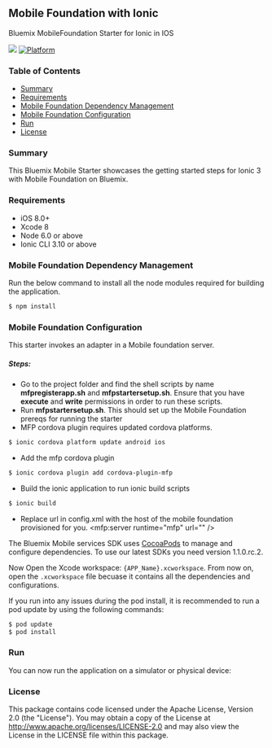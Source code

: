 

## Mobile Foundation with Ionic
Bluemix MobileFoundation Starter for Ionic in IOS

[![](https://img.shields.io/badge/bluemix-powered-blue.svg)](https://bluemix.net)
[![Platform](https://img.shields.io/badge/platform-ios_swift-lightgrey.svg?style=flat)](https://developer.apple.com/swift/)

### Table of Contents
* [Summary](#summary)
* [Requirements](#requirements)
* [Mobile Foundation Dependency Management](#mfpdependencymanagement)
* [Mobile Foundation Configuration](#mfpconfiguration)
* [Run](#run)
* [License](#license)

### Summary
This Bluemix Mobile Starter showcases the getting started steps for Ionic 3 with Mobile Foundation on Bluemix.

### Requirements
* iOS 8.0+
* Xcode 8
* Node 6.0 or above
* Ionic CLI 3.10 or above

### Mobile Foundation Dependency Management
Run the below command to install all the node modules required for building the application.
```bash
$ npm install
```

### Mobile Foundation Configuration
This starter invokes an adapter in a Mobile foundation server.
##### Steps:
* Go to the project folder and find the shell scripts by name **mfpregisterapp.sh** and **mfpstartersetup.sh**. Ensure that you have **execute** and **write** permissions in order to run these scripts.
* Run **mfpstartersetup.sh**. This should set up the Mobile Foundation prereqs for running the starter
* MFP cordova plugin requires updated cordova platforms.
```bash
$ ionic cordova platform update android ios
```
* Add the mfp cordova plugin
```bash
$ ionic cordova plugin add cordova-plugin-mfp
```
* Build the ionic application to run ionic build scripts
```bash
$ ionic build
```
* Replace url in config.xml with the host of the mobile foundation provisioned for you. <mfp:server runtime="mfp" url="" />

The Bluemix Mobile services SDK uses [CocoaPods](https://cocoapods.org/) to manage and configure dependencies. To use our latest SDKs you need version 1.1.0.rc.2.


Now Open the Xcode workspace: `{APP_Name}.xcworkspace`. From now on, open the `.xcworkspace` file becuase it contains all the dependencies and configurations.

If you run into any issues during the pod install, it is recommended to run a pod update by using the following commands:

```bash
$ pod update
$ pod install
```



### Run
You can now run the application on a simulator or physical device:




### License
This package contains code licensed under the Apache License, Version 2.0 (the "License"). You may obtain a copy of the License at http://www.apache.org/licenses/LICENSE-2.0 and may also view the License in the LICENSE file within this package.
 
